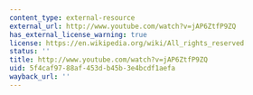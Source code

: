 ```yaml
---
content_type: external-resource
external_url: http://www.youtube.com/watch?v=jAP6ZtfP9ZQ
has_external_license_warning: true
license: https://en.wikipedia.org/wiki/All_rights_reserved
status: ''
title: http://www.youtube.com/watch?v=jAP6ZtfP9ZQ
uid: 5f4caf97-88af-453d-b45b-3e4bcdf1aefa
wayback_url: ''
---
```

